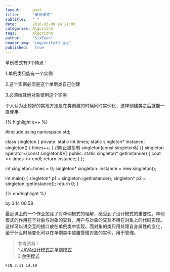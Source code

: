 ```yaml
---
layout:     post
title:      "单例模式"
subtitle:   " "
date:       2016-03-09 14:21:00
categories: Algorithm
tags:       Algorithm
author:     "SixTeen"
header-img: "img/unity3d.jpg"
published:   true
---
```


单例模式有3个特点：

1.单例类只能有一个实例

2.这个实例必须是这个单例类自己创建

3.必须给其他对象使用这个实例

个人认为比较好的实现方法是在类创建的时候同时实例化，这样创建类之后就能一直使用。

{% highlight c++ %}

#include<iostream>
using namespace std;

class singleton {
private:
    static int times;
    static singleton* instance;
    singleton() {
        times++;
    }
    //防止被复制
    singleton(const singleton&) {}
    singleton operator=(const singleton&){}
public:
    static singleton* getInstance() {
        cout << times << endl;
        return instance;
    }
};

int singleton::times = 0;
singleton* singleton::instance = new singleton();


int main() {
    singleton* p1 = singleton::getInstance();
    singleton* p2 = singleton::getInstance();
    return 0;
}

{% endhighlight %}

by 3.14 00.58 

最近课上的一个作业加深了对单例模式的理解，感受到了设计模式的重要性。单例模式的作用在于对象与对象的交互，用户与对象的交互不用在对象上的代码实现。这样可以讲交互的接口放在单例类中实现。而对象的类只用处理自身属性的变化，至于什么时候变化可以在单例类中放置管理对象的实例，用于管理。

>参考资料：<br/>1.[JAVA设计模式之单例模式](http://blog.csdn.net/jason0539/article/details/23297037)<br/>2.[单例模式](http://www.cnblogs.com/cxjchen/p/3148582.html)


    FIN 3.11 14.19
